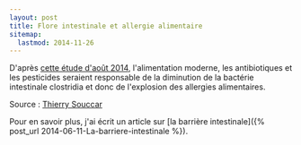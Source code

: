 ```yaml
---
layout: post
title: Flore intestinale et allergie alimentaire
sitemap:
  lastmod: 2014-11-26
---
```


D'après [cette étude d'août 2014](http://intl.pnas.org/content/111/36/13145), l'alimentation moderne, les antibiotiques et les pesticides
seraient responsable de la diminution de la bactérie intestinale clostridia et donc de l'explosion des allergies alimentaires.

Source : [Thierry Souccar](https://www.facebook.com/284527631565162/photos/a.573839135967342.1073741825.284527631565162/879811072036812)

Pour en savoir plus, j'ai écrit un article sur [la barrière intestinale]({% post_url 2014-06-11-La-barriere-intestinale %}).
